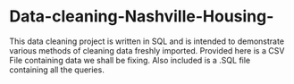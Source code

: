 # Data-cleaning-Nashville-Housing-
This data cleaning project is written in SQL and is intended to demonstrate various methods of cleaning data freshly imported. Provided here is a CSV File containing data we shall be fixing. Also included is a .SQL file containing all the queries.
